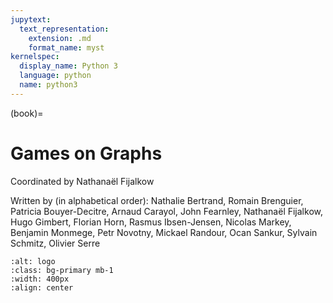 ```yaml
---
jupytext:
  text_representation:
    extension: .md
    format_name: myst
kernelspec:
  display_name: Python 3
  language: python
  name: python3
---
```


(book)=
# Games on Graphs

Coordinated by Nathana&euml;l Fijalkow

Written by (in alphabetical order):
Nathalie Bertrand, Romain Brenguier, Patricia Bouyer-Decitre, Arnaud Carayol, John Fearnley, Nathana&euml;l Fijalkow, Hugo Gimbert, Florian Horn, Rasmus Ibsen-Jensen, Nicolas Markey, Benjamin Monmege, Petr Novotny, Mickael Randour, Ocan Sankur, Sylvain Schmitz, Olivier Serre

```{image} cover.jpg
:alt: logo
:class: bg-primary mb-1
:width: 400px
:align: center
```
